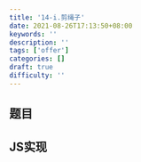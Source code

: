```yaml
---
title: '14-i.剪绳子'
date: 2021-08-26T17:13:50+08:00
keywords: ''
description: ''
tags: ['offer']
categories: []
draft: true
difficulty: ''
---
```


## 题目


## JS实现 

```javascript

```

